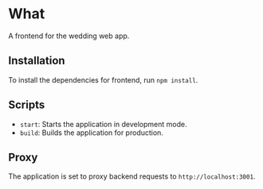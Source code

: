 # What

A frontend for the wedding web app.

## Installation

To install the dependencies for frontend, run `npm install`.

## Scripts

- `start`: Starts the application in development mode.
- `build`: Builds the application for production.


## Proxy

The application is set to proxy backend requests to `http://localhost:3001`.